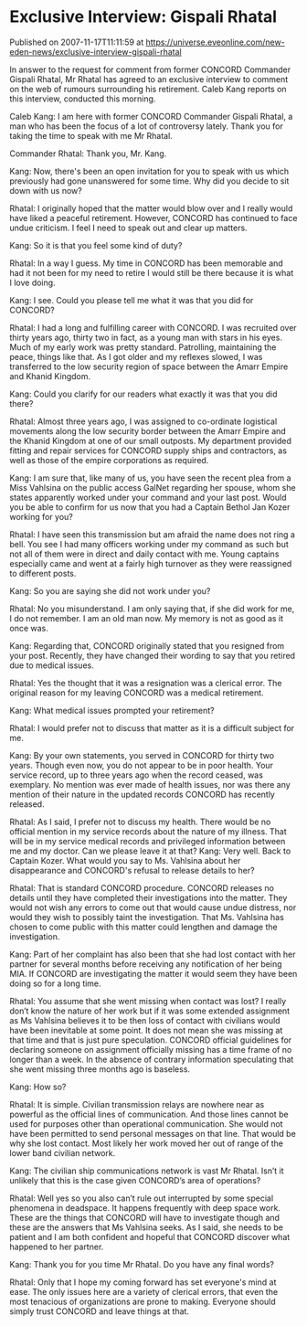 # Exclusive Interview: Gispali Rhatal
Published on 2007-11-17T11:11:59 at https://universe.eveonline.com/new-eden-news/exclusive-interview-gispali-rhatal

In answer to the request for comment from former CONCORD Commander Gispali Rhatal, Mr Rhatal has agreed to an exclusive interview to comment on the web of rumours surrounding his retirement. Caleb Kang reports on this interview, conducted this morning.   
  
Caleb Kang: I am here with former CONCORD Commander Gispali Rhatal, a man who has been the focus of a lot of controversy lately. Thank you for taking the time to speak with me Mr Rhatal.   
  
Commander Rhatal: Thank you, Mr. Kang.   
  
Kang: Now, there's been an open invitation for you to speak with us which previously had gone unanswered for some time. Why did you decide to sit down with us now?   
  
Rhatal: I originally hoped that the matter would blow over and I really would have liked a peaceful retirement. However, CONCORD has continued to face undue criticism. I feel I need to speak out and clear up matters.   
  
Kang: So it is that you feel some kind of duty?   
  
Rhatal: In a way I guess. My time in CONCORD has been memorable and had it not been for my need to retire I would still be there because it is what I love doing.   
  
Kang: I see. Could you please tell me what it was that you did for CONCORD?   
  
Rhatal: I had a long and fulfilling career with CONCORD. I was recruited over thirty years ago, thirty two in fact, as a young man with stars in his eyes. Much of my early work was pretty standard. Patrolling, maintaining the peace, things like that. As I got older and my reflexes slowed, I was transferred to the low security region of space between the Amarr Empire and Khanid Kingdom.   
  
Kang: Could you clarify for our readers what exactly it was that you did there?   
  
Rhatal: Almost three years ago, I was assigned to co-ordinate logistical movements along the low security border between the Amarr Empire and the Khanid Kingdom at one of our small outposts. My department provided fitting and repair services for CONCORD supply ships and contractors, as well as those of the empire corporations as required.   
  
Kang: I am sure that, like many of us, you have seen the recent plea from a Miss Vahlsina on the public access GalNet regarding her spouse, whom she states apparently worked under your command and your last post. Would you be able to confirm for us now that you had a Captain Bethol Jan Kozer working for you?   
  
Rhatal: I have seen this transmission but am afraid the name does not ring a bell. You see I had many officers working under my command as such but not all of them were in direct and daily contact with me. Young captains especially came and went at a fairly high turnover as they were reassigned to different posts.   
  
Kang: So you are saying she did not work under you?   
  
Rhatal: No you misunderstand. I am only saying that, if she did work for me, I do not remember. I am an old man now. My memory is not as good as it once was.   
  
Kang: Regarding that, CONCORD originally stated that you resigned from your post. Recently, they have changed their wording to say that you retired due to medical issues.   
  
Rhatal: Yes the thought that it was a resignation was a clerical error. The original reason for my leaving CONCORD was a medical retirement.   
  
Kang: What medical issues prompted your retirement?   
  
Rhatal: I would prefer not to discuss that matter as it is a difficult subject for me.   
  
Kang: By your own statements, you served in CONCORD for thirty two years. Though even now, you do not appear to be in poor health. Your service record, up to three years ago when the record ceased, was exemplary. No mention was ever made of health issues, nor was there any mention of their nature in the updated records CONCORD has recently released.   
  
Rhatal: As I said, I prefer not to discuss my health. There would be no official mention in my service records about the nature of my illness. That will be in my service medical records and privileged information between me and my doctor. Can we please leave it at that? Kang: Very well. Back to Captain Kozer. What would you say to Ms. Vahlsina about her disappearance and CONCORD's refusal to release details to her?   
  
Rhatal: That is standard CONCORD procedure. CONCORD releases no details until they have completed their investigations into the matter. They would not wish any errors to come out that would cause undue distress, nor would they wish to possibly taint the investigation. That Ms. Vahlsina has chosen to come public with this matter could lengthen and damage the investigation.   
  
Kang: Part of her complaint has also been that she had lost contact with her partner for several months before receiving any notification of her being MIA. If CONCORD are investigating the matter it would seem they have been doing so for a long time.   
  
Rhatal: You assume that she went missing when contact was lost? I really don’t know the nature of her work but if it was some extended assignment as Ms Vahlsina believes it to be then loss of contact with civilians would have been inevitable at some point. It does not mean she was missing at that time and that is just pure speculation. CONCORD official guidelines for declaring someone on assignment officially missing has a time frame of no longer than a week. In the absence of contrary information speculating that she went missing three months ago is baseless.   
  
Kang: How so?   
  
Rhatal: It is simple. Civilian transmission relays are nowhere near as powerful as the official lines of communication. And those lines cannot be used for purposes other than operational communication. She would not have been permitted to send personal messages on that line. That would be why she lost contact. Most likely her work moved her out of range of the lower band civilian network.   
  
Kang: The civilian ship communications network is vast Mr Rhatal. Isn’t it unlikely that this is the case given CONCORD’s area of operations?   
  
Rhatal: Well yes so you also can’t rule out interrupted by some special phenomena in deadspace. It happens frequently with deep space work. These are the things that CONCORD will have to investigate though and these are the answers that Ms Vahlsina seeks. As I said, she needs to be patient and I am both confident and hopeful that CONCORD discover what happened to her partner.   
  
Kang: Thank you for you time Mr Rhatal. Do you have any final words?   
  
Rhatal: Only that I hope my coming forward has set everyone's mind at ease. The only issues here are a variety of clerical errors, that even the most tenacious of organizations are prone to making. Everyone should simply trust CONCORD and leave things at that.
